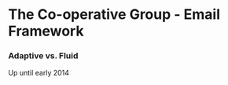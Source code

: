 The Co-operative Group - Email Framework
=====================

<h3>Adaptive vs. Fluid</h3>
<p>Up until early 2014</p>
